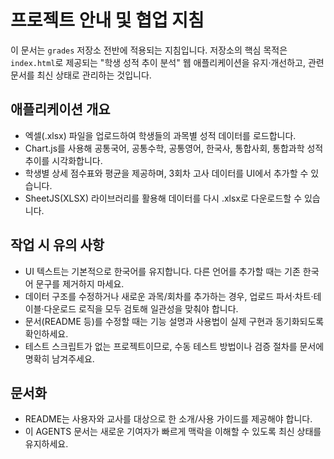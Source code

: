 # 프로젝트 안내 및 협업 지침

이 문서는 `grades` 저장소 전반에 적용되는 지침입니다. 저장소의 핵심 목적은 `index.html`로 제공되는 "학생 성적 추이 분석" 웹 애플리케이션을 유지·개선하고, 관련 문서를 최신 상태로 관리하는 것입니다.

## 애플리케이션 개요
- 엑셀(.xlsx) 파일을 업로드하여 학생들의 과목별 성적 데이터를 로드합니다.
- Chart.js를 사용해 공통국어, 공통수학, 공통영어, 한국사, 통합사회, 통합과학 성적 추이를 시각화합니다.
- 학생별 상세 점수표와 평균을 제공하며, 3회차 고사 데이터를 UI에서 추가할 수 있습니다.
- SheetJS(XLSX) 라이브러리를 활용해 데이터를 다시 .xlsx로 다운로드할 수 있습니다.

## 작업 시 유의 사항
- UI 텍스트는 기본적으로 한국어를 유지합니다. 다른 언어를 추가할 때는 기존 한국어 문구를 제거하지 마세요.
- 데이터 구조를 수정하거나 새로운 과목/회차를 추가하는 경우, 업로드 파서·차트·테이블·다운로드 로직을 모두 검토해 일관성을 맞춰야 합니다.
- 문서(README 등)를 수정할 때는 기능 설명과 사용법이 실제 구현과 동기화되도록 확인하세요.
- 테스트 스크립트가 없는 프로젝트이므로, 수동 테스트 방법이나 검증 절차를 문서에 명확히 남겨주세요.

## 문서화
- README는 사용자와 교사를 대상으로 한 소개/사용 가이드를 제공해야 합니다.
- 이 AGENTS 문서는 새로운 기여자가 빠르게 맥락을 이해할 수 있도록 최신 상태를 유지하세요.

